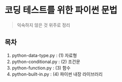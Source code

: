 # 코딩 테스트를 위한 파이썬 문법

> 익숙하지 않은 것 위주로 정리

## 목차

1. python-data-type.py : (1) 자료형
2. python-conditional.py : (2) 조건문
3. python-function.py : (3) 함수
4. python-built-in.py : (4) 파이썬 내장 라이브러리
